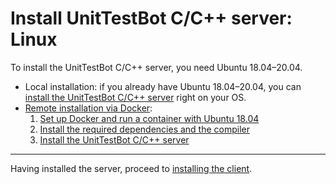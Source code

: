 # Install UnitTestBot C/C++ server: Linux

To install the UnitTestBot C/C++ server, you need Ubuntu 18.04–20.04.

* Local installation: if you already have Ubuntu 18.04–20.04, you can
[install the UnitTestBot C/C++ server](install-server-on-ubuntu.md)
  right on your OS.
* [Remote installation via Docker](linux-remote.md):
  1. [Set up Docker and run a container with Ubuntu 18.04](set-up-docker-os.md)
  2. [Install the required dependencies and the compiler](install-dependencies-gcc9.md)
  3. [Install the UnitTestBot C/C++ server](install-server-on-ubuntu.md)

***
Having installed the server, proceed to [installing the client](install_client.md).

